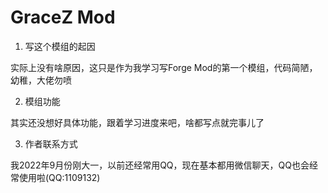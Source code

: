 # GraceZ Mod

1.  写这个模组的起因

实际上没有啥原因，这只是作为我学习写Forge Mod的第一个模组，代码简陋，幼稚，大佬勿喷

2.  模组功能

其实还没想好具体功能，跟着学习进度来吧，啥都写点就完事儿了

3.  作者联系方式

我2022年9月份刚大一，以前还经常用QQ，现在基本都用微信聊天，QQ也会经常使用啦(QQ:1109132)
